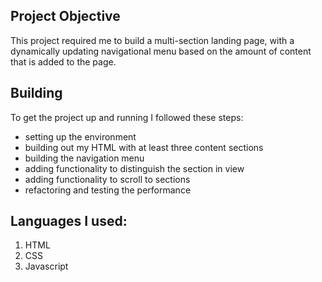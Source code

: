 ## Project Objective
This project required me to build a multi-section landing page, with a dynamically updating navigational menu based on the amount of content that is added to the page.

## Building 
To get the project up and running I followed these steps:

- setting up the environment
- building out my HTML with at least three content sections
- building the navigation menu
- adding functionality to distinguish the section in view
- adding functionality to scroll to sections
- refactoring and testing the performance

## Languages I used: 
1. HTML
2. CSS
3. Javascript

